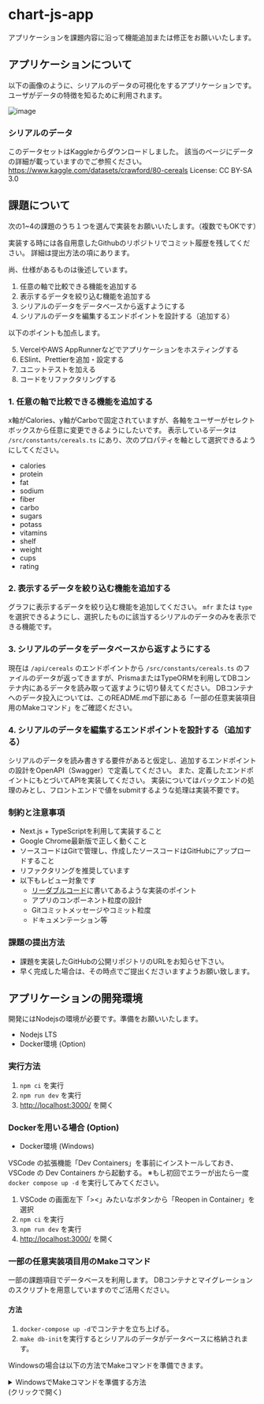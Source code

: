 # chart-js-app

アプリケーションを課題内容に沿って機能追加または修正をお願いいたします。

## アプリケーションについて

以下の画像のように、シリアルのデータの可視化をするアプリケーションです。
ユーザがデータの特徴を知るために利用されます。

![image](https://user-images.githubusercontent.com/37053383/211444776-b74c6554-5249-42f9-8a32-1abd64f1e3c1.png)

### シリアルのデータ

このデータセットはKaggleからダウンロードしました。
該当のページにデータの詳細が載っていますのでご参照ください。
<https://www.kaggle.com/datasets/crawford/80-cereals>
License: CC BY-SA 3.0

## 課題について

次の1~4の課題のうち１つを選んで実装をお願いいたします。（複数でもOKです）

実装する時には各自用意したGithubのリポジトリでコミット履歴を残してください。
詳細は提出方法の項にあります。

尚、仕様があるものは後述しています。

1. 任意の軸で比較できる機能を追加する
2. 表示するデータを絞り込む機能を追加する
3. シリアルのデータをデータベースから返すようにする
4. シリアルのデータを編集するエンドポイントを設計する（追加する）

以下のポイントも加点します。

5. VercelやAWS AppRunnerなどでアプリケーションをホスティングする
6. ESlint、Prettierを追加・設定する
7. ユニットテストを加える
8. コードをリファクタリングする

### 1. 任意の軸で比較できる機能を追加する

x軸がCalories、y軸がCarboで固定されていますが、各軸をユーザーがセレクトボックスから任意に変更できるようにしたいです。
表示しているデータは `/src/constants/cereals.ts` にあり、次のプロパティを軸として選択できるようにしてください。

- calories
- protein
- fat
- sodium
- fiber
- carbo
- sugars
- potass
- vitamins
- shelf
- weight
- cups
- rating

### 2. 表示するデータを絞り込む機能を追加する

グラフに表示するデータを絞り込む機能を追加してください。
`mfr` または `type` を選択できるようにし、選択したものに該当するシリアルのデータのみを表示できる機能です。

### 3. シリアルのデータをデータベースから返すようにする

現在は `/api/cereals` のエンドポイントから `/src/constants/cereals.ts` のファイルのデータが返ってきますが、PrismaまたはTypeORMを利用してDBコンテナ内にあるデータを読み取って返すように切り替えてください。
DBコンテナへのデータ投入については、このREADME.md下部にある「一部の任意実装項目用のMakeコマンド」をご確認ください。

### 4. シリアルのデータを編集するエンドポイントを設計する（追加する）

シリアルのデータを読み書きする要件があると仮定し、追加するエンドポイントの設計をOpenAPI（Swagger）で定義してください。
また、定義したエンドポイントにもとづいてAPIを実装してください。
実装についてはバックエンドの処理のみとし、フロントエンドで値をsubmitするような処理は実装不要です。

### 制約と注意事項

- Next.js + TypeScriptを利用して実装すること
- Google Chrome最新版で正しく動くこと
- ソースコードはGitで管理し、作成したソースコードはGitHubにアップロードすること
- リファクタリングを推奨しています
- 以下もレビュー対象です
  - [リーダブルコード](https://www.oreilly.co.jp/books/9784873115658/)に書いてあるような実装のポイント
  - アプリのコンポーネント粒度の設計
  - Gitコミットメッセージやコミット粒度
  - ドキュメンテーション等

### 課題の提出方法

- 課題を実装したGitHubの公開リポジトリのURLをお知らせ下さい。
- 早く完成した場合は、その時点でご提出くださいますようお願い致します。

## アプリケーションの開発環境

開発にはNodejsの環境が必要です。準備をお願いいたします。

- Nodejs LTS
- Docker環境 (Option)

### 実行方法

1. `npm ci` を実行
2. `npm run dev` を実行
3. <http://localhost:3000/> を開く

### Dockerを用いる場合 (Option)

- Docker環境 (Windows)

VSCode の拡張機能「Dev Containers」を事前にインストールしておき、
VSCode の Dev Containers から起動する。
※もし初回でエラーが出たら一度 `docker compose up -d` を実行してみてください。

1. VSCode の画面左下「><」みたいなボタンから「Reopen in Container」を選択
1. `npm ci` を実行
1. `npm run dev` を実行
1. <http://localhost:3000/> を開く

### 一部の任意実装項目用のMakeコマンド

一部の課題項目でデータベースを利用します。
DBコンテナとマイグレーションのスクリプトを用意していますのでご活用ください。

#### 方法

1. `docker-compose up -d`でコンテナを立ち上げる。
2. `make db-init`を実行するとシリアルのデータがデータベースに格納されます。

Windowsの場合は以下の方法でMakeコマンドを準備できます。

<details>
<summary>WindowsでMakeコマンドを準備する方法 <br> (クリックで開く)</summary>

Windows11で動作確認してます。

1. [Make for Windows](https://gnuwin32.sourceforge.net/packages/make.htm)からMakeのインストールファイルをダウンロードする。
![image](https://user-images.githubusercontent.com/37053383/211447419-739f556a-fd79-4a6e-888f-a11ead2f79a0.png)
2. ダウンロードしたファイルをインストールする
3. 環境変数にmake.exeのファイルパスを追加する。
   例：`C:\Program Files (x86)\GnuWin32\bin`

Makeインストールの方法は[こちら](https://camedphone.com/archives/1192)の記事が詳細で参考となります。

```sh
# PowerShellでの実行結果
PS C:\...\chart-js-app> make db-init
docker compose exec db psql -U postgres -d chart_js_app -f /workspace/db/init.sqlCREATE TABLE
docker compose exec db psql -U postgres -d chart_js_app -c "\COPY cereals FROM '/workspace/db/cereals.csv' DELIMITER ',' CSV HEADER;"
COPY 77
docker compose exec db psql -U postgres -d chart_js_app -c "ALTER TABLE cereals ADD id serial PRIMARY KEY;"ALTER TABLE
```

</details>

